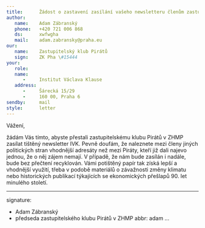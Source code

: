 ```yaml
---
title:      Žádost o zastavení zasílání vašeho newsletteru členům zastupitelského klubu Pirátů v ZHMP
author:
   name:    Adam Zábranský
   phone:   +420 721 006 868
   ds:      xwfwgha
   mail:    adam.zabransky@praha.eu
our:
   name:    Zastupitelský klub Pirátů
   sign:    ZK Pha \#15444
your:
   role:    
   name:    
      -     Institut Václava Klause
   address:
      -     Šárecká 15/29
      -     160 00, Praha 6
sendby:     mail
style:      letter
---
```


Vážení,

žádám Vás tímto, abyste přestali zastupitelskému klubu Pirátů v ZHMP zasílat tištěný newsletter IVK. Pevně doufám, že naleznete mezi členy jiných politických stran vhodnější adresáty než mezi Piráty, kteří již dali najevo jednou, že o něj zájem nemají. V případě, že nám bude zasílán i nadále, bude bez přečtení recyklován. Vámi potištěný papír tak získá lepší a vhodnější využití, třeba v podobě materiálů o závažnosti změny klimatu nebo historických publikací týkajících se ekonomických přešlapů 90. let minulého století.

---
signature:
  - Adam Zábranský
  - předseda zastupitelského klubu Pirátů v ZHMP
abbr:       adam
...
